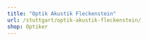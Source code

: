 ```yaml
---
title: "Optik Akustik Fleckenstein"
url: /stuttgart/optik-akustik-fleckenstein/
shop: Optiker
---
```

